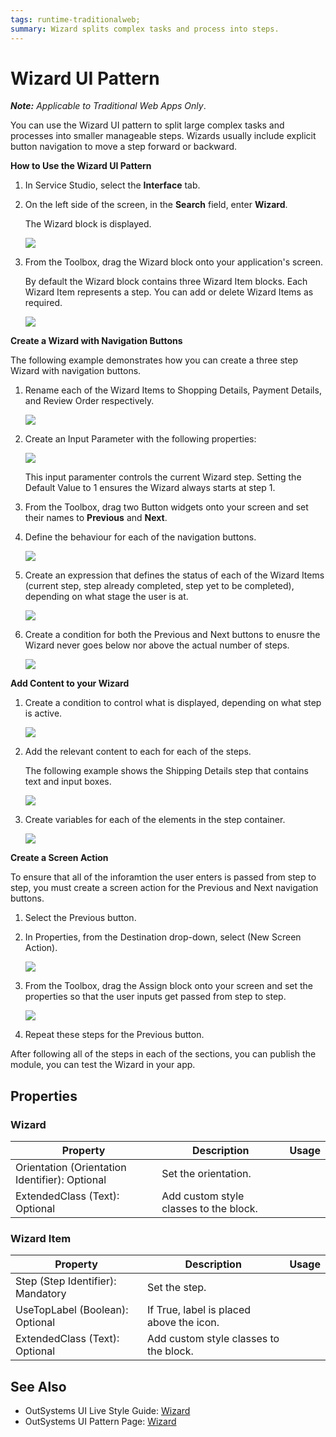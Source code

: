 ```yaml
---
tags: runtime-traditionalweb; 
summary: Wizard splits complex tasks and process into steps.
---
```


# Wizard UI Pattern


**_Note:_**  _Applicable to Traditional Web Apps Only_.

You can use the Wizard UI pattern to split large complex tasks and processes into smaller manageable steps. Wizards usually include explicit button navigation to move a step forward or backward. 

**How to Use the Wizard UI Pattern**

1. In Service Studio, select the **Interface** tab.
1. On the left side of the screen, in the **Search** field, enter **Wizard**. 
    
    The Wizard block is displayed. 

     ![](<images/wizard-image-10.png>)

1. From the Toolbox, drag the Wizard block onto your application's screen.

    By default the Wizard block contains three Wizard Item blocks. Each Wizard Item represents a step. You can add or delete Wizard Items as required.

    ![](<images/wizard-image-1.png>)



**Create a Wizard with Navigation Buttons**

The following example demonstrates how you can create a three step Wizard with navigation buttons.


1. Rename each of the Wizard Items to Shopping Details, Payment Details, and Review Order respectively.

    ![](images/wizard-image-14.png)

1. Create an Input Parameter with the following properties:
    
    ![](images/wizard-image-13.png)
 
    This input paramenter controls the current Wizard step. 
    Setting the Default Value to 1 ensures the Wizard always starts at step 1.

1. From the Toolbox, drag two Button widgets onto your screen and set their names to **Previous** and **Next**.

1. Define the behaviour for each of the navigation buttons. 


    ![](images/wizard-image-15.png)

1. Create an expression that defines the status of each of the Wizard Items (current step, step already completed, step yet to be completed), depending on what stage the user is at.

    ![](images/wizard-image-16.png)


1. Create a condition for both the Previous and Next buttons to enusre the Wizard never goes below nor above the actual number of steps.

    ![](images/wizard-image-17.png)

**Add Content to your Wizard**


1. Create a condition to control what is displayed, depending on what step is active.
    
    ![](images/wizard-image-19.png)

1. Add the relevant content to each for each of the steps.

     The following example shows the Shipping Details step that contains text and input boxes.

    ![](images/wizard-image-18.png?width=750)



1. Create variables for each of the elements in the step container. 
    
    ![](images/wizard-image-20.png)


**Create a Screen Action**

To ensure that all of the inforamtion the user enters is passed from step to step, you must create a screen action for the Previous and Next navigation buttons.

1. Select the Previous button.
1. In Properties, from the Destination drop-down, select (New Screen Action).

    ![](images/wizard-image-22.png)

1. From the Toolbox, drag the Assign block onto your screen and set the properties so that the user inputs get passed from step to step.

    ![](images/wizard-image-21.png)

1. Repeat these steps for the Previous button.


After following all of the steps in each of the sections, you can publish the module, you can test the Wizard in your app.

## Properties

### Wizard

| **Property** |  **Description** |  **Usage** | 
|---|---|---|
| Orientation (Orientation Identifier): Optional  |  Set the orientation. |
| ExtendedClass (Text): Optional  |  Add custom style classes to the block. | 

### Wizard Item

| **Property** |  **Description** |  **Usage** | 
|---|---|---|
| Step (Step Identifier): Mandatory | Set the step. |
| UseTopLabel (Boolean): Optional  |  If True, label is placed above the icon. | 
| ExtendedClass (Text): Optional |  Add custom style classes to the block. | 
  


## See Also

* OutSystems UI Live Style Guide: [Wizard](https://outsystemsui.outsystems.com/WebStyleGuidePreview/Wizard.aspx)
* OutSystems UI Pattern Page: [Wizard](https://outsystemsui.outsystems.com/OutSystemsUIWebsite/PatternDetail?PatternId=82)


